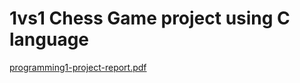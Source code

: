 # 1vs1 Chess Game project using C language
[programming1-project-report.pdf](https://github.com/AliELSharawy/chess-game/files/8627350/programming1-project-report.pdf)
